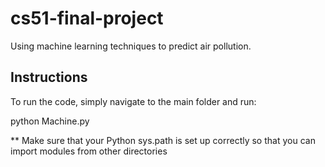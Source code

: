 # cs51-final-project
Using machine learning techniques to predict air pollution.


## Instructions

To run the code, simply navigate to the main folder and run:

python Machine.py

** Make sure that your Python sys.path is set up correctly so that you can import modules from other directories